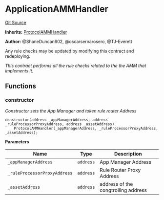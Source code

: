 # ApplicationAMMHandler
[Git Source](https://github.com/thrackle-io/tron/blob/c915f21b8dd526456aab7e2f9388d412d287d507/src/example/liquidity/ApplicationAMMHandler.sol)

**Inherits:**
[ProtocolAMMHandler](/src/liquidity/ProtocolAMMHandler.sol/contract.ProtocolAMMHandler.md)

**Author:**
@ShaneDuncan602, @oscarsernarosero, @TJ-Everett

Any rule checks may be updated by modifying this contract and redeploying.

*This contract performs all the rule checks related to the the AMM that implements it.*


## Functions
### constructor

*Constructor sets the App Manager and token rule router Address*


```solidity
constructor(address _appManagerAddress, address _ruleProcessorProxyAddress, address _assetAddress)
    ProtocolAMMHandler(_appManagerAddress, _ruleProcessorProxyAddress, _assetAddress);
```
**Parameters**

|Name|Type|Description|
|----|----|-----------|
|`_appManagerAddress`|`address`|App Manager Address|
|`_ruleProcessorProxyAddress`|`address`|Rule Router Proxy Address|
|`_assetAddress`|`address`|address of the congtrolling address|


